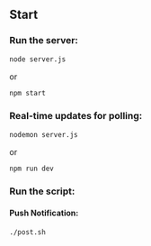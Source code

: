 ## Start
### Run the server:
```sh
node server.js
```
or
```sh
npm start
```

### Real-time updates for polling:
```sh
nodemon server.js
```
or
```sh
npm run dev
```

### Run the script:
#### Push Notification:
```sh
./post.sh
```


